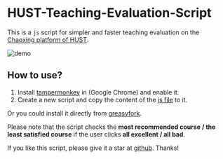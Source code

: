 # HUST-Teaching-Evaluation-Script

This is a `js` script for simpler and faster teaching evaluation on the [Chaoxing platform of HUST](http://hust.fanya.chaoxing.com).

![demo](https://user-images.githubusercontent.com/45505657/180793534-3f84bd66-e5ef-4c86-b482-ab8ff4cf7b05.gif)

## How to use?

1. Install [tampermonkey](https://chrome.google.com/webstore/detail/tampermonkey/dhdgffkkebhmkfjojejmpbldmpobfkfo?hl=en) in (Google Chrome) and enable it.
2. Create a new script and copy the content of the [js file](https://github.com/tctco/HUST-Teaching-Evaluation-Script/blob/main/main.js) to it.

Or you could install it directly from [greasyfork](https://greasyfork.org/zh-CN/scripts/448443-%E5%8D%8E%E7%A7%91%E8%B6%85%E6%98%9F%E5%BF%AB%E6%8D%B7%E8%AF%84%E6%95%99%E8%84%9A%E6%9C%AC).

Please note that the script checks the **most recommended course / the least satisfied course** if the user clicks **all excellent / all bad**.

If you like this script, please give it a star at [github](https://github.com/tctco/HUST-Teaching-Evaluation-Script). Thanks!

